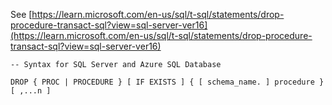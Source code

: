 See [https://learn.microsoft.com/en-us/sql/t-sql/statements/drop-procedure-transact-sql?view=sql-server-ver16](https://learn.microsoft.com/en-us/sql/t-sql/statements/drop-procedure-transact-sql?view=sql-server-ver16)
```
-- Syntax for SQL Server and Azure SQL Database  
  
DROP { PROC | PROCEDURE } [ IF EXISTS ] { [ schema_name. ] procedure } [ ,...n ]
```
